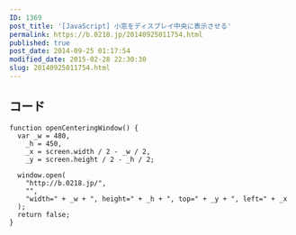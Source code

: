 ```yaml
---
ID: 1369
post_title: '[JavaScript] 小窓をディスプレイ中央に表示させる'
permalink: https://b.0218.jp/20140925011754.html
published: true
post_date: 2014-09-25 01:17:54
modified_date: 2015-02-28 22:30:30
slug: 20140925011754.html
---
```

<h2>コード</h2>

<pre><code class="language-js">function openCenteringWindow() {
  var _w = 480,
    _h = 450,
    _x = screen.width / 2 - _w / 2,
    _y = screen.height / 2 - _h / 2;

  window.open(
    "http://b.0218.jp/",
    "",
    "width=" + _w + ", height=" + _h + ", top=" + _y + ", left=" + _x
  );
  return false;
}
</code></pre>